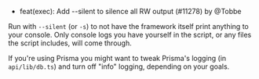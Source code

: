 - feat(exec): Add --silent to silence all RW output (#11278) by @Tobbe

Run with `--silent` (or `-s`) to not have the framework itself print anything to
your console. Only console logs you have yourself in the script, or any files
the script includes, will come through.

If you're using Prisma you might want to tweak Prisma's logging (in
`api/lib/db.ts`) and turn off "info" logging, depending on your goals.
